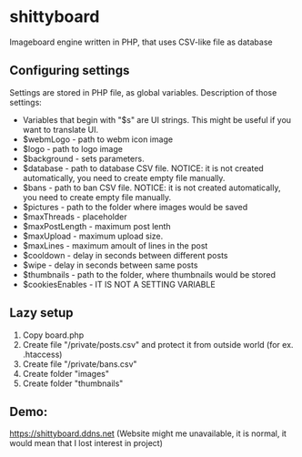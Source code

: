 # shittyboard
Imageboard engine written in PHP, that uses CSV-like file as database
## Configuring settings
Settings are stored in PHP file, as global variables. 
Description of those settings:
* Variables that begin with "$s" are UI strings. This might be useful if you want to translate UI. 
* $webmLogo - path to webm icon image
* $logo - path to logo image
* $background - sets <body> parameters.
* $database - path to database CSV file. NOTICE: it is not created automatically, you need to create empty file manually.
* $bans - path to ban CSV file. NOTICE: it is not created automatically, you need to create empty file manually. 
* $pictures - path to the folder where images would be saved
* $maxThreads - placeholder
* $maxPostLength - maximum post lenth
* $maxUpload - maximum upload size.
* $maxLines - maximum amoult of lines in the post
* $cooldown - delay in seconds between different posts
* $wipe - delay in seconds between same posts
* $thumbnails - path to the folder, where thumbnails would be stored
* $cookiesEnables - IT IS NOT A SETTING VARIABLE
  
## Lazy setup
1. Copy board.php
1. Create file "/private/posts.csv" and protect it from outside world (for ex. .htaccess)
1. Create file "/private/bans.csv"
1. Create folder "images"
1. Create folder "thumbnails"

## Demo:
https://shittyboard.ddns.net (Website might me unavailable, it is normal, it would mean that I lost interest in project)
